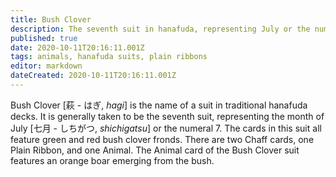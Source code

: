 ```yaml
---
title: Bush Clover
description: The seventh suit in hanafuda, representing July or the number 7
published: true
date: 2020-10-11T20:16:11.001Z
tags: animals, hanafuda suits, plain ribbons
editor: markdown
dateCreated: 2020-10-11T20:16:11.001Z
---
```


Bush Clover [萩 - はぎ, *hagi*] is the name of a suit in traditional hanafuda decks. It is generally taken to be the seventh suit, representing the month of July [七月	- しちがつ,	*shichigatsu*] or the numeral 7. The cards in this suit all feature green and red bush clover fronds. There are two Chaff cards, one Plain Ribbon, and one Animal. The Animal card of the Bush Clover suit features an orange boar emerging from the bush.